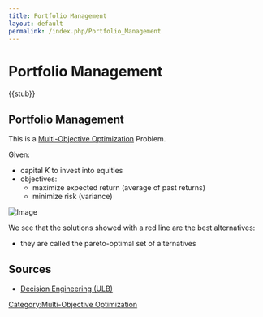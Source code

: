 ```yaml
---
title: Portfolio Management
layout: default
permalink: /index.php/Portfolio_Management
---
```


# Portfolio Management

{{stub}}

## Portfolio Management
This is a [Multi-Objective Optimization](Multi-Objective_Optimization) Problem.

Given:
- capital $K$ to invest into equities
- objectives:
  - maximize expected return (average of past returns)
  - minimize risk (variance)

<img src="https://raw.github.com/alexeygrigorev/wiki-figures/master/ulb/de/moo/portfolio-mgmt.png" alt="Image">

We see that the solutions showed with a red line are the best alternatives:
- they are called the pareto-optimal set of alternatives

## Sources
- [Decision Engineering (ULB)](Decision_Engineering_(ULB))

[Category:Multi-Objective Optimization](Category_Multi-Objective_Optimization)